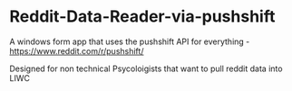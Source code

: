 # Reddit-Data-Reader-via-pushshift

A windows form app that uses the pushshift API for everything -  
https://www.reddit.com/r/pushshift/

Designed for non technical Psycoloigists that want to pull reddit data into LIWC 
